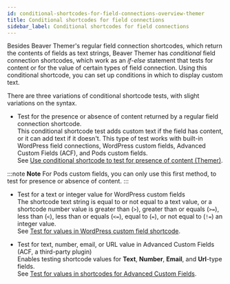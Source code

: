 ```yaml
---
id: conditional-shortcodes-for-field-connections-overview-themer
title: Conditional shortcodes for field connections
sidebar_label: Conditional shortcodes for field connections
---
```


Besides Beaver Themer's regular field connection shortcodes, which return the contents of fields as text strings, Beaver Themer has *conditional* field connection shortcodes, which work as an *if-else* statement that tests for content or for the value of certain types of field connection. Using this conditional shortcode, you can set up conditions in which to display custom text.

There are three variations of conditional shortcode tests, with slight variations on the syntax.

  * Test for the presence or absence of content returned by a regular field connection shortcode.  
  This conditional shortcode test adds custom text if the field has content, or it can add text if it doesn't. This type of test works with built-in WordPress field connections, WordPress custom fields, Advanced Custom Fields (ACF), and Pods custom fields.  
  See [Use conditional shortcode to test for presence of content (Themer)](/beaver-themer/field-connections/use-conditional-shortcode-to-test-for-presence-of-content-themer.md).

  :::note **Note**
  For Pods custom fields, you can only use this first method, to test for presence or absence of content.
  :::

  * Test for a text or integer value for WordPress custom fields  
  The shortcode text string is equal to or not equal to a text value, or a shortcode number value is greater than (`>`), greater than or equals (`>=`), less than (`<`), less than or equals (`<=`), equal to (`=`), or not equal to (`!=`) an integer value.  
  See [Test for values in WordPress custom field shortcode](/beaver-themer/field-connections/connections-to-wp-custom-fields/test-for-values-in-wordpress-custom-field-shortcode.md).

  * Test for text, number, email, or URL value in Advanced Custom Fields (ACF, a third-party plugin)  
  Enables testing shortcode values for **Text**, **Number**, **Email**, and **Url**-type fields.  
  See [Test for values in shortcodes for Advanced Custom Fields](/beaver-themer/field-connections/connections-to-acf/test-for-values-in-shortcodes-for-advanced-custom-fields.md).
